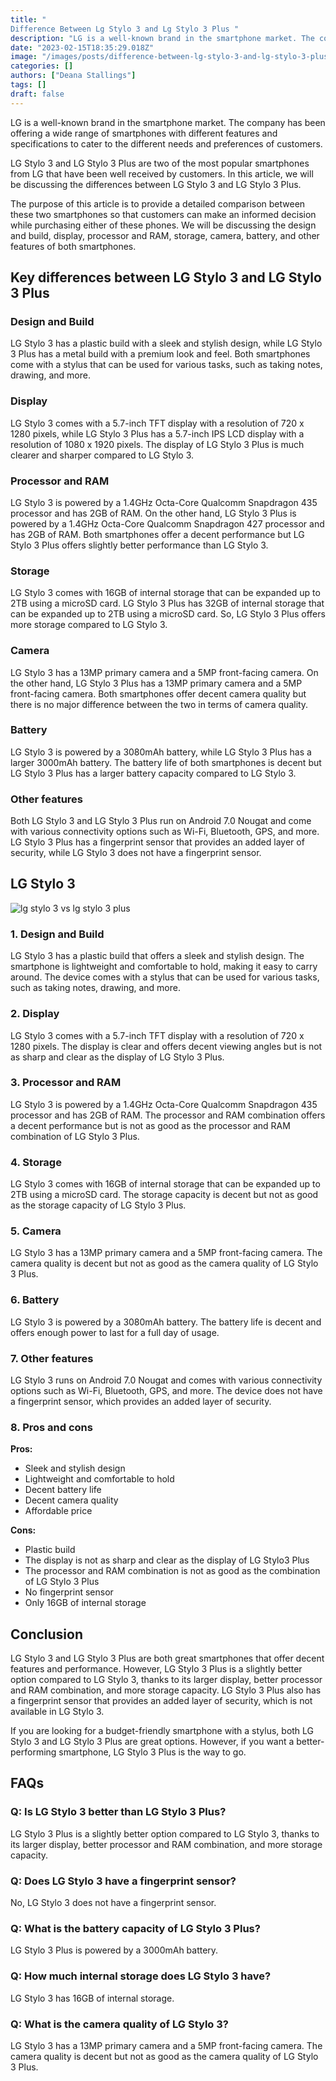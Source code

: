 ```yaml
---
title: "
Difference Between Lg Stylo 3 and Lg Stylo 3 Plus "
description: "LG is a well-known brand in the smartphone market. The company has been offering a wide range of smartphones with different features and specification"
date: "2023-02-15T18:35:29.018Z"
image: "/images/posts/difference-between-lg-stylo-3-and-lg-stylo-3-plus-780x450.jpg"
categories: []
authors: ["Deana Stallings"]
tags: []
draft: false
---
```


LG is a well-known brand in the smartphone market. The company has been offering a wide range of smartphones with different features and specifications to cater to the different needs and preferences of customers. 

LG Stylo 3 and LG Stylo 3 Plus are two of the most popular smartphones from LG that have been well received by customers. In this article, we will be discussing the differences between LG Stylo 3 and LG Stylo 3 Plus.

The purpose of this article is to provide a detailed comparison between these two smartphones so that customers can make an informed decision while purchasing either of these phones. We will be discussing the design and build, display, processor and RAM, storage, camera, battery, and other features of both smartphones.

## Key differences between LG Stylo 3 and LG Stylo 3 Plus

### Design and Build

LG Stylo 3 has a plastic build with a sleek and stylish design, while LG Stylo 3 Plus has a metal build with a premium look and feel. Both smartphones come with a stylus that can be used for various tasks, such as taking notes, drawing, and more.

### Display

LG Stylo 3 comes with a 5.7-inch TFT display with a resolution of 720 x 1280 pixels, while LG Stylo 3 Plus has a 5.7-inch IPS LCD display with a resolution of 1080 x 1920 pixels. The display of LG Stylo 3 Plus is much clearer and sharper compared to LG Stylo 3.

### Processor and RAM

LG Stylo 3 is powered by a 1.4GHz Octa-Core Qualcomm Snapdragon 435 processor and has 2GB of RAM. On the other hand, LG Stylo 3 Plus is powered by a 1.4GHz Octa-Core Qualcomm Snapdragon 427 processor and has 2GB of RAM. Both smartphones offer a decent performance but LG Stylo 3 Plus offers slightly better performance than LG Stylo 3.

### Storage

LG Stylo 3 comes with 16GB of internal storage that can be expanded up to 2TB using a microSD card. LG Stylo 3 Plus has 32GB of internal storage that can be expanded up to 2TB using a microSD card. So, LG Stylo 3 Plus offers more storage compared to LG Stylo 3.

### Camera

LG Stylo 3 has a 13MP primary camera and a 5MP front-facing camera. On the other hand, LG Stylo 3 Plus has a 13MP primary camera and a 5MP front-facing camera. Both smartphones offer decent camera quality but there is no major difference between the two in terms of camera quality.

### Battery

LG Stylo 3 is powered by a 3080mAh battery, while LG Stylo 3 Plus has a larger 3000mAh battery. The battery life of both smartphones is decent but LG Stylo 3 Plus has a larger battery capacity compared to LG Stylo 3.

### Other features

Both LG Stylo 3 and LG Stylo 3 Plus run on Android 7.0 Nougat and come with various connectivity options such as Wi-Fi, Bluetooth, GPS, and more. LG Stylo 3 Plus has a fingerprint sensor that provides an added layer of security, while LG Stylo 3 does not have a fingerprint sensor.

## LG Stylo 3

![lg stylo 3 vs lg stylo 3 plus](https://www.pdhre.org/wp-content/uploads/2023/02/lg-stylo-3-vs-lg-stylo-3-plus.jpg)

### 1\. Design and Build

LG Stylo 3 has a plastic build that offers a sleek and stylish design. The smartphone is lightweight and comfortable to hold, making it easy to carry around. The device comes with a stylus that can be used for various tasks, such as taking notes, drawing, and more.

### 2\. Display

LG Stylo 3 comes with a 5.7-inch TFT display with a resolution of 720 x 1280 pixels. The display is clear and offers decent viewing angles but is not as sharp and clear as the display of LG Stylo 3 Plus.

### 3\. Processor and RAM

LG Stylo 3 is powered by a 1.4GHz Octa-Core Qualcomm Snapdragon 435 processor and has 2GB of RAM. The processor and RAM combination offers a decent performance but is not as good as the processor and RAM combination of LG Stylo 3 Plus.

### 4\. Storage

LG Stylo 3 comes with 16GB of internal storage that can be expanded up to 2TB using a microSD card. The storage capacity is decent but not as good as the storage capacity of LG Stylo 3 Plus.

### 5\. Camera

LG Stylo 3 has a 13MP primary camera and a 5MP front-facing camera. The camera quality is decent but not as good as the camera quality of LG Stylo 3 Plus.

### 6\. Battery

LG Stylo 3 is powered by a 3080mAh battery. The battery life is decent and offers enough power to last for a full day of usage.

### 7\. Other features

LG Stylo 3 runs on Android 7.0 Nougat and comes with various connectivity options such as Wi-Fi, Bluetooth, GPS, and more. The device does not have a fingerprint sensor, which provides an added layer of security.

### 8\. Pros and cons

**Pros:**

* Sleek and stylish design
* Lightweight and comfortable to hold
* Decent battery life
* Decent camera quality
* Affordable price

**Cons:**

* Plastic build
* The display is not as sharp and clear as the display of LG Stylo3 Plus
* The processor and RAM combination is not as good as the combination of LG Stylo 3 Plus
* No fingerprint sensor
* Only 16GB of internal storage

## Conclusion

LG Stylo 3 and LG Stylo 3 Plus are both great smartphones that offer decent features and performance. However, LG Stylo 3 Plus is a slightly better option compared to LG Stylo 3, thanks to its larger display, better processor and RAM combination, and more storage capacity. LG Stylo 3 Plus also has a fingerprint sensor that provides an added layer of security, which is not available in LG Stylo 3.

If you are looking for a budget-friendly smartphone with a stylus, both LG Stylo 3 and LG Stylo 3 Plus are great options. However, if you want a better-performing smartphone, LG Stylo 3 Plus is the way to go.

## FAQs

### Q: Is LG Stylo 3 better than LG Stylo 3 Plus?

LG Stylo 3 Plus is a slightly better option compared to LG Stylo 3, thanks to its larger display, better processor and RAM combination, and more storage capacity.

### Q: Does LG Stylo 3 have a fingerprint sensor?

No, LG Stylo 3 does not have a fingerprint sensor.

### Q: What is the battery capacity of LG Stylo 3 Plus?

LG Stylo 3 Plus is powered by a 3000mAh battery.

### Q: How much internal storage does LG Stylo 3 have?

LG Stylo 3 has 16GB of internal storage.

### Q: What is the camera quality of LG Stylo 3?

LG Stylo 3 has a 13MP primary camera and a 5MP front-facing camera. The camera quality is decent but not as good as the camera quality of LG Stylo 3 Plus.